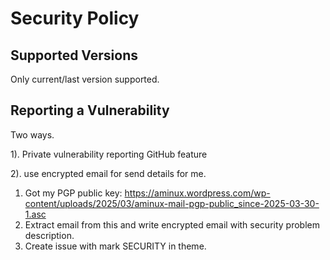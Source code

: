 # Security Policy

## Supported Versions

Only current/last version supported.

## Reporting a Vulnerability

Two ways.

1). Private vulnerability reporting GitHub feature

2). use encrypted email for send details for me.

1. Got my PGP public key: https://aminux.wordpress.com/wp-content/uploads/2025/03/aminux-mail-pgp-public_since-2025-03-30-1.asc
2. Extract email from this and write encrypted email with security problem description.
3. Create issue with mark SECURITY in theme.

